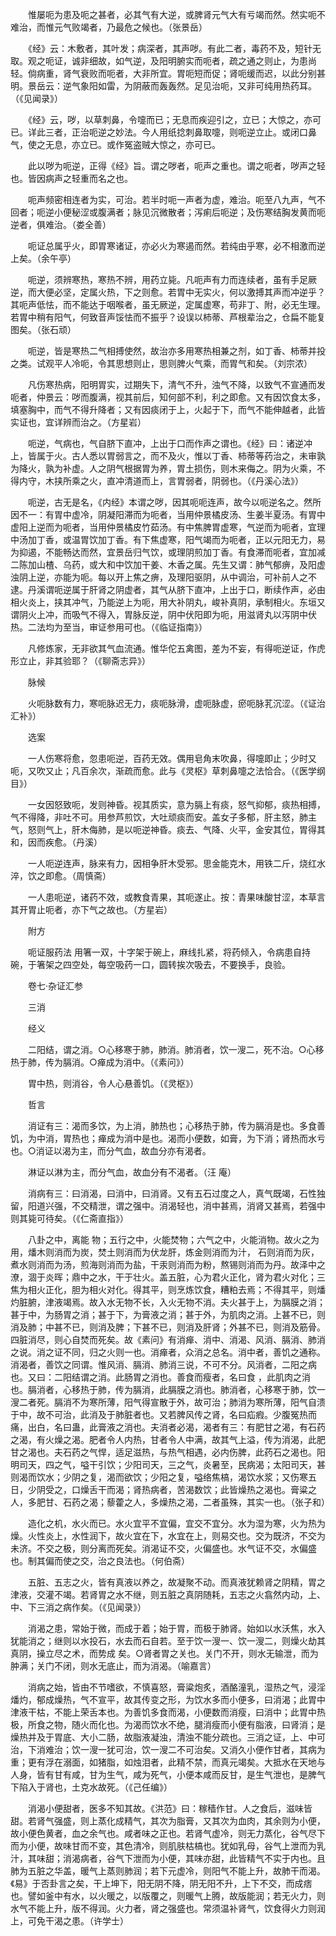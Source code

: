 <!-- { "loadSidebar": true } -->
　　惟屡呃为患及呃之甚者，必其气有大逆，或脾肾元气大有亏竭而然。然实呃不难治，而惟元气败竭者，乃最危之候也。（张景岳）

　　《经》云：木敷者，其叶发；病深者，其声哕。有此二者，毒药不及，短针无取。观之呃证，诚非细故，如气逆，及阳明腑实而呃者，疏之通之则止，为患尚轻。倘病重，肾气衰败而呃者，大非所宜。胃呃短而促；肾呃缓而迟，以此分别甚明。景岳云：逆气象阳如雷，为阴蔽而轰轰然。足见治呃，又非可纯用热药耳。（《见闻录》）

　　《经》云，哕，以草刺鼻，令嚏而已；无息而疾迎引之，立已；大惊之，亦可已。详此三者，正治呃逆之妙法。今人用纸捻刺鼻取嚏，则呃逆立止。或闭口鼻气，使之无息，亦立已。或作冤盗贼大惊之，亦可已。

　　此以哕为呃逆，正得《经》旨。谓之哕者，呃声之重也。谓之呃者，哕声之轻也。皆因病声之轻重而名之也。

　　呃声频密相连者为实，可治。若半时呃一声者为虚，难治。呃至八九声，气不回者；呃逆小便秘涩或腹满者；脉见沉微散者；泻痢后呃逆；及伤寒结胸发黄而呃逆者，俱难治。（娄全善）

　　呃证总属乎火，即胃寒诸证，亦必火为寒遏而然。若纯由乎寒，必不相激而逆上矣。（余午亭）

　　呃逆，须辨寒热，寒热不辨，用药立毙。凡呃声有力而连续者，虽有手足厥逆，而大便必坚，定属火热，下之则愈。若胃中无实火，何以激搏其声而冲逆乎？其呃声低怯，而不能达于咽喉者，虽无厥逆，定属虚寒，苟非丁、附，必无生理。若胃中稍有阳气，何致音声馁怯而不振乎？设误以柿蒂、芦根辈治之，仓扁不能复图矣。（张石顽）

　　呃逆，皆是寒热二气相搏使然，故治亦多用寒热相兼之剂，如丁香、柿蒂并投之类。试观平人冷呃，令其思想则止，思则脾火气乘，而胃气和矣。（刘宗浓）

　　凡伤寒热病，阳明胃实，过期失下，清气不升，浊气不降，以致气不宣通而发呃者，仲景云：哕而腹满，视其前后，知何部不利，利之即愈。又有因饮食太多，填塞胸中，而气不得升降者；又有因痰闭于上，火起于下，而气不能伸越者，此皆实证也，宜详辨而治之。（方星岩）

　　呃逆，气病也，气自脐下直冲，上出于口而作声之谓也。《经》曰：诸逆冲上，皆属于火。古人悉以胃弱言之，而不及火，惟以丁香、柿蒂等药治之，未审孰为降火，孰为补虚。人之阴气根据胃为养，胃土损伤，则木来侮之。阴为火乘，不得内守，木挟所乘之火，直冲清道而上，言胃弱者，阴弱也。（《丹溪心法》）

　　呃逆，古无是名，《内经》本谓之哕，因其呃呃连声，故今以呃逆名之。然所因不一：有胃中虚冷，阴凝阳滞而为呃者，当用仲景橘皮汤、生姜半夏汤。有胃中虚阳上逆而为呃者，当用仲景橘皮竹茹汤。有中焦脾胃虚寒，气逆而为呃者，宜理中汤加丁香，或温胃饮加丁香。有下焦虚寒，阳气竭而为呃者，正以元阳无力，易为抑遏，不能畅达而然，宜景岳归气饮，或理阴煎加丁香。有食滞而呃者，宜加减二陈加山楂、乌药，或大和中饮加干姜、木香之属。先生又谓：肺气郁痹，及阳虚浊阴上逆，亦能为呃。每以开上焦之痹，及理阳驱阴，从中调治，可补前人之不逮。丹溪谓呃逆属于肝肾之阴虚者，其气从脐下直冲，上出于口，断续作声，必由相火炎上，挟其冲气，乃能逆上为呃，用大补阴丸，峻补真阴，承制相火。东垣又谓阴火上冲，而吸气不得入，胃脉反逆，阴中伏阳即为呃，用滋肾丸以泻阴中伏热。二法均为至当，审证参用可也。（《临证指南》）

　　凡修炼家，无非欲其气血流通。惟华佗五禽图，差为不妄，有得呃逆证，作虎形立止，非其验耶？（《聊斋志异》）

　　脉候

　　火呃脉数有力，寒呃脉迟无力，痰呃脉滑，虚呃脉虚，瘀呃脉芤沉涩。（《证治汇补》）

　　选案

　　一人伤寒将愈，忽患呃逆，百药无效。偶用皂角末吹鼻，得嚏即止；少时又呃，又吹又止；凡百余次，渐疏而愈。此与《灵枢》草刺鼻嚏之法恰合。（《医学纲目》）

　　一女因怒致呃，发则神昏。视其质实，意为膈上有痰，怒气抑郁，痰热相搏，气不得降，非吐不可。用参芦煎饮，大吐顽痰而安。盖女子多郁，肝主怒，肺主气，怒则气上，肝木侮肺，是以呃逆神昏。痰去、气降、火平，金安其位，胃得其和，因而疾愈。（丹溪）

　　一人呃逆连声，脉来有力，因相争肝木受邪。思金能克木，用铁二斤，烧红水淬，饮之即愈。（周慎斋）

　　一人患呃逆，诸药不效，或教食青果，其呃遂止。按：青果味酸甘涩，本草言其开胃止呃者，亦下气之故也。（方星岩）

　　附方

　　呃证服药法 用箸一双，十字架于碗上，麻线扎紧，将药倾入，令病患自持碗，于箸架之四空处，每空吸药一口，圆转挨次吸去，不要换手，良验。

　　卷七·杂证汇参

　　三消

　　经义

　　二阳结，谓之消。○心移寒于肺，肺消。肺消者，饮一溲二，死不治。○心移热于肺，传为膈消。○瘅成为消中。（《素问》）

　　胃中热，则消谷，令人心悬善饥。（《灵枢》）

　　哲言

　　消证有三：渴而多饮，为上消，肺热也；心移热于肺，传为膈消是也。多食善饥，为中消，胃热也；瘅成为消中是也。渴而小便数，如膏，为下消；肾热而水亏也。○消证以渴为主，而分气血，故血分亦有渴者。

　　淋证以淋为主，而分气血，故血分有不渴者。（汪 庵）

　　消病有三：曰消渴，曰消中，曰消肾。又有五石过度之人，真气既竭，石性独留，阳道兴强，不交精泄，谓之强中。消渴轻也，消中甚焉，消肾又甚焉，若强中则其毙可待矣。（《仁斋直指》）

　　八卦之中，离能 物；五行之中，火能焚物；六气之中，火能消物。故火之为用，燔木则消而为炭，焚土则消而为伏龙肝，炼金则消而为汁， 石则消而为灰，煮水则消而为汤，煎海则消而为盐，干汞则消而为粉，熬锡则消而为丹。故泽中之潦，涸于炎晖；鼎中之水，干于壮火。盖五脏，心为君火正化，肾为君火对化；三焦为相火正化，胆为相火对化。得其平，则烹炼饮食，糟粕去焉；不得其平，则燔灼脏腑，津液竭焉。故入水无物不长，入火无物不消。夫火甚于上，为膈膜之消；甚于中，为肠胃之消；甚于下，为膏液之消；甚于外，为肌肉之消。上甚不已，则消及肺；中甚不已，则消及脾；下甚不已，则消及肝肾；外甚不已，则消及筋骨。四脏消尽，则心自焚而死矣。故《素问》有消瘅、消中、消渴、风消、膈消、肺消之说。消之证不同，归之火则一也。消瘅者，众消之总名。消中者，善饥之通称。消渴者，善饮之同谓。惟风消、膈消、肺消三说，不可不分。风消者，二阳之病也。又曰：二阳结谓之消。此肠胃之消也。善食而瘦者，名曰食 ，此肌肉之消也。膈消者，心移热于肺，传为膈消，此膈膜之消也。肺消者，心移寒于肺，饮一溲二者死。膈消不为寒所薄，阳气得宣散于外，故可治；肺消为寒所薄，阳气自溃于中，故不可治，此消及于肺脏者也。又若脾风传之肾，名曰疝瘕。少腹冤热而痛，出白，名曰蛊，此膏液之消也。夫消者必渴，渴者有三：有肥甘之渴，有石药之渴，有火燥之渴。肥者令人内热，甘者令人中满，故其气上溢，传为消渴，此肥甘之渴也。夫石药之气悍，适足滋热，与热气相遇，必内伤脾，此药石之渴也。阳明司天，四之气，嗌干引饮；少阳司天，三之气，炎暑至，民病渴；太阳司天，甚则渴而饮水；少阴之复，渴而欲饮；少阳之复，嗌络焦槁，渴饮水浆；又伤寒五日，少阴受之，口燥舌干而渴；肾热病者，苦渴数饮；此皆燥热之渴也。膏粱之人，多肥甘、石药之渴；藜藿之人，多燥热之渴，二者虽殊，其实一也。（张子和）

　　造化之机，水火而已。水火宜平不宜偏，宜交不宜分。水为湿为寒，火为热为燥。火性炎上，水性润下，故火宜在下，水宜在上，则易交也。交为既济，不交为未济。不交之极，则分离而死矣。消渴证不交，火偏盛也。水气证不交，水偏盛也。制其偏而使之交，治之良法也。（何伯斋）

　　五脏、五志之火，皆有真液以养之，故凝聚不动。而真液犹赖肾之阴精，胃之津液，交灌不竭。若肾胃之水不继，则五脏之真阴随耗，五志之火翕然内动，上、中、下三消之病作矣。（《见闻录》）

　　消渴之患，常始于微，而成于着；始于胃，而极于肺肾。始如以水沃焦，水入犹能消之；继则以水投石，水去而石自若。至于饮一溲一、饮一溲二，则燥火劫其真阴，操立尽之术，而势成 矣。○肾者胃之关也。关门不开，则水无输泄，而为肿满；关门不闭，则水无底止，而为消渴。（喻嘉言）

　　消病之始，皆由不节嗜欲，不慎喜怒，膏粱炮炙，酒酪潼乳，湿热之气，浸淫燔灼，郁成燥热，气不宣平，故其传变之形，为饮水多而小便多，曰消渴；此胃中津液干枯，不能上荣舌本也。为善饥多食而渴，小便数而消瘦，曰消中；此胃中热极，所食之物，随火而化也。为渴而饮水不绝，腿消瘦而小便有脂液，曰肾消；是燥热并及于胃底、大小二肠，故脂液凝浊，清浊不能分疏也。三消之证，上、中可治，下消难治；饮一溲一犹可治，饮一溲二不可治矣。又消久小便作甘者，其病为重；更有浮在溺面，如猪脂，如烛泪者，此精不禁，而真元竭矣。大抵水在天地与人身，皆有甘有咸，甘为生气，咸为死气，小便本咸而反甘，是生气泄也，是脾气下陷入于肾也，土克水故死。（《己任编》）

　　消渴小便甜者，医多不知其故。《洪范》曰：稼穑作甘。人之食后，滋味皆甜。若肾气强盛，则上蒸化成精气，其次为脂膏，又其次为血肉，其余则为小便，故小便色黄者，血之余气也。咸者味之正也。若肾气虚冷，则无力蒸化，谷气尽下而为小便，故味甘而不变，其色清冷，则肌肤枯槁也。犹如乳母，谷气上泄而为乳汁，其味甜；消渴病者，谷气下泄而为小便，其味亦甜，此皆精气不实于内也。且肺为五脏之华盖，暖气上蒸则肺润；若下元虚冷，则阳气不能上升，故肺干而渴。《易》于否卦言之矣，干上坤下，阳无阴不降，阴无阳不升，上下不交，而成痞也。譬如釜中有水，以火暖之，以版覆之，则暖气上腾，故版能润；若无火力，则水气不能上升，版不得润。火力者，肾之强盛也。常须温补肾气，饮食得火力则润上，可免干渴之患。（许学士）

